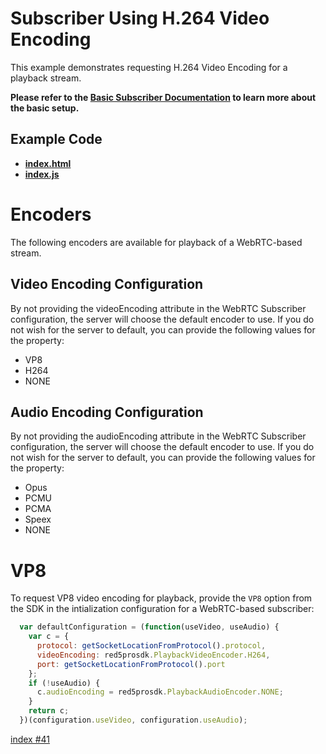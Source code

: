 # Subscriber Using H.264 Video Encoding

This example demonstrates requesting H.264 Video Encoding for a playback stream.

**Please refer to the [Basic Subscriber Documentation](../subscribe/README.md) to learn more about the basic setup.**

## Example Code
- **[index.html](index.html)**
- **[index.js](index.js)**

# Encoders

The following encoders are available for playback of a WebRTC-based stream.

## Video Encoding Configuration
By not providing the videoEncoding attribute in the WebRTC Subscriber configuration, the server will choose the default encoder to use. If you do not wish for the server to default, you can provide the following values for the property:

* VP8
* H264
* NONE

## Audio Encoding Configuration

By not providing the audioEncoding attribute in the WebRTC Subscriber configuration, the server will choose the default encoder to use. If you do not wish for the server to default, you can provide the following values for the property:

* Opus
* PCMU
* PCMA
* Speex
* NONE

# VP8

To request VP8 video encoding for playback, provide the `VP8` option from the SDK in the intialization configuration for a WebRTC-based subscriber:

```js
  var defaultConfiguration = (function(useVideo, useAudio) {
    var c = {
      protocol: getSocketLocationFromProtocol().protocol,
      videoEncoding: red5prosdk.PlaybackVideoEncoder.H264,
      port: getSocketLocationFromProtocol().port
    };
    if (!useAudio) {
      c.audioEncoding = red5prosdk.PlaybackAudioEncoder.NONE;
    }
    return c;
  })(configuration.useVideo, configuration.useAudio);
```

[index #41](index#L41)

